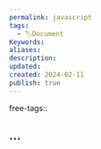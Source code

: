 ```yaml
---
permalink: javascript
tags:
  - 🏷️Document
Keywords: 
aliases: 
description: 
updated: 
created: 2024-02-11
publish: true
---
```

free-tags:: 

## ...